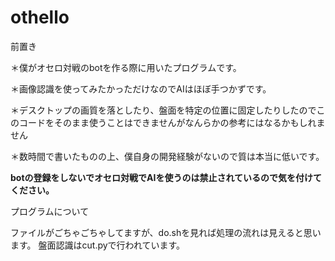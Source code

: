 # othello

前置き

＊僕がオセロ対戦のbotを作る際に用いたプログラムです。

＊画像認識を使ってみたかっただけなのでAIはほぼ手つかずです。

＊デスクトップの画質を落としたり、盤面を特定の位置に固定したりしたのでこのコードをそのまま使うことはできませんがなんらかの参考にはなるかもしれません

＊数時間で書いたものの上、僕自身の開発経験がないので質は本当に低いです。

**botの登録をしないでオセロ対戦でAIを使うのは禁止されているので気を付けてください。**

プログラムについて

ファイルがごちゃごちゃしてますが、do.shを見れば処理の流れは見えると思います。
盤面認識はcut.pyで行われています。
